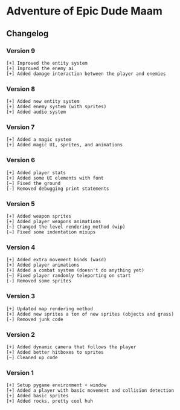 # Adventure of Epic Dude Maam

## Changelog

### Version 9

```
[+] Improved the entity system
[+] Improved the enemy ai
[+] Added damage interaction between the player and enemies
```

### Version 8

```
[+] Added new entity system
[+] Added enemy system (with sprites)
[+] Added audio system
```

### Version 7

```
[+] Added a magic system
[+] Added magic UI, sprites, and animations
```

### Version 6

```
[+] Added player stats
[+] Added some UI elements with font
[~] Fixed the ground
[-] Removed debugging print statements
```

### Version 5

```
[+] Added weapon sprites
[+] Added player weapons animations
[~] Changed the level rendering method (wip)
[~] Fixed some indentation mixups
```

### Version 4

```
[+] Added extra movement binds (wasd)
[+] Added player animations
[+] Added a combat system (doesn't do anything yet)
[~] Fixed player randomly teleporting on start
[-] Removed some sprites
```

### Version 3

```
[+] Updated map rendering method
[+] Added new sprites a ton of new sprites (objects and grass)
[-] Removed junk code
```

### Version 2

```
[+] Added dynamic camera that follows the player
[+] Added better hitboxes to sprites
[~] Cleaned up code
```

### Version 1

```
[+] Setup pygame environment + window
[+] Added a player with basic movement and collision detection
[+] Added basic sprites
[+] Added rocks, pretty cool huh
```
